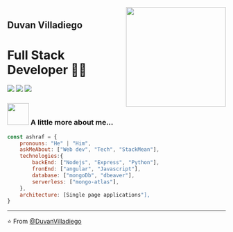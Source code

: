 <img align='right' src="https://media.giphy.com/media/M9gbBd9nbDrOTu1Mqx/giphy.gif" width="230">

## Duvan Villadiego
# Full Stack Developer 👨‍💻

[![](https://img.shields.io/badge/LinkedIn-Duvan_Villadiego-blue)](https://www.linkedin.com/in/duvan-villadiego/)
[![](https://img.shields.io/badge/Gmail-Duvan.villadiego.oficial%40gmail.com-red)](mailto:duvan.villadiego.oficial@gmail.com)
[![](https://img.shields.io/badge/Instagram-Duvan_Villadiego-c13584)](https://www.instagram.com/duvanvilladiego/)


### <img src="https://media.giphy.com/media/VgCDAzcKvsR6OM0uWg/giphy.gif" width="50"> A little more about me...  

```javascript
const ashraf = {
    pronouns: "He" | "Him",
    askMeAbout: ["Web dev", "Tech", "StackMean"],
    technologies:{
        backEnd: ["Nodejs", "Express", "Python"],
        fronEnd: ["angular", "Javascript"],
        database: ["mongoDb", "dbeaver"],
        serverless: ["mongo-atlas"],
    },
    architecture: [Single page applications"],
}
```

---
⭐️ From [@DuvanVilladiego](https://github.com/DuvanVilladiego)
